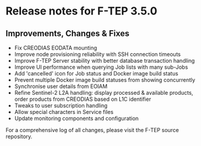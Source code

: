 # Release notes for F-TEP 3.5.0

## Improvements, Changes &amp; Fixes

* Fix CREODIAS EODATA mounting
* Improve node provisioning reliability with SSH connection timeouts
* Improve F-TEP Server stability with better database transaction handling
* Improve UI performance when querying Job lists with many sub-Jobs
* Add 'cancelled' icon for Job status and Docker image build status
* Prevent multiple Docker image build statuses from showing concurrently
* Synchronise user details from EOIAM
* Refine Sentinel-2 L2A handling: display processed &amp; available products,
  order products from CREODIAS based on L1C identifier
* Tweaks to user subscription handling
* Allow special characters in Service files
* Update monitoring components and configuration

For a comprehensive log of all changes, please visit the F-TEP source
repository.
